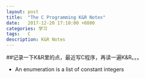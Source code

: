 ```yaml
---
layout: post
title:  "The C Programming K&R Notes"
date:   2017-12-20 17:10:00 +0800
categories: 学习
tags:   C
description: K&R Notes
---
```

##记录一下K&R里的点，最近写C程序，再读一遍K&R。。。
* An enumeration is a list of constant integers

